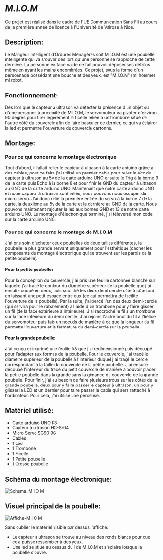 # *M.I.O.M*

Ce projet est réalisé dans le cadre de l'UE Communication Sans Fil au cours de la première année de licence à l'Université de Valrose à Nice.

## Description:

Le Mangeur Intelligent d'Ordures Ménagères soit M.I.O.M est une poubelle intelligente qui va s'ouvrir dès lors qu'une personne se rapproche de cette dernière. La personne en face va de ce fait pouvoir déposer ses détritus même en ayant les mains encombrées. Ce projet, sous la forme d'un personnage possédant une bouche et des yeux, est "M.I.O.M" (mi homme) mi robot.

## Fonctionnement:

Dès lors que le capteur à ultrason va détecter la présence d'un objet ou d'une personne à proximité de M.I.O.M, le servomoteur va pivoter d'environ 90 degrés pour tirer légèrement la ficelle reliée à un trombone situé de l'autre côté du couvercle afin de faire basculer ce dernier, ce qui va éclairer la led et permettre l'ouverture du couvercle cartonné.

## Montage:

### Pour ce qui concerne le montage électronique

Tout d'abord, il fallait relier le capteur à ultrason à la carte arduino grâce à des cables, pour ce faire j'ai utilisé un premier cable pour relier le Vcc du capteur à ultrason au 5v de la carte arduino UNO ensuite le Trig à la borne 9 de la carte puis Echo à la borne 8 et pour finir le GND du capteur à ultrason au GND de la carte arduino UNO. Maintenant que notre carte arduino UNO et notre capteur à ultrason sont reliés, nous pouvons nous occuper du micro servo. J'ai donc relié la première entrée du servo à la borne 7 de la carte, la deuxième au 5v de la carte et la dernière au GND de la carte. Nous pouvons maintenant rajouter la led aux bornes GND et 13 de notre carte arduino UNO. 
Le montage d'électronique terminé, j'ai téleversé mon code sur la carte arduino UNO.

### Pour ce qui concerne le montage de M.I.O.M

J'ai pris soin d'acheter deux poubelles de deux tailles différentes, la poubelle la plus grande servant uniquement pour l'esthétique (cacher les composants du montage électronique qui se trouvent sur les parois de la petite poubelle).

#### Pour la petite poubelle:
Pour la conception du couvercle, j'ai pris une feuille cartonnée blanche sur laquelle j'ai tracé le contour du diamètre supérieur de la poubelle que j'ai ensuite coupé en deux, puis scotché les deux demi cercle côte à côte tout en laissant une petit espace entre eux (ce qui permettra de facilité l'ouverture de la poubelle).
Par la suite, j'ai percé l'un des deux demi-cercle (qui servira pour le rabatement) à l'aide d'un trombone pour y faire glisser un fil (de la face extérieure à intérieure). J'ai raccroché le fil à un trombone sur la face intérieure du demi cercle. J'ai rejoins l'autre bout du fil à l'hélice du servomoteur puis fais un noeuds de manière à ce que la longueur du fil permette l'ouverture et la fermeture du demi-cercle sur la poubelle.

#### Pour la grande poubelle:
J'ai conçu et imprimé une feuille A3 que j'ai redimensionné puis découpé pour l'adapter aux formes de la poubelle. Pour le couvercle, j'ai tracé le diamètre supérieur de la poubelle à l'intérieur duquel j'ai traçé le cercle correspondant à la taille du couvercle de la petite poubelle. J'ai ensuite découpé l'intérieur du tracé du petit couvercle de manière à pouvoir placer la petite poubelle dans la grande sans la gênance du couvercle de la grande poubelle. Pour finir, j'ai eu besoin de faire plusieurs trous sur les côtés de la grande poubelle, deux pour y faire passer le capteur à ultrason, un pour y glisser la LED et un dernier pour faire passer le cable qui sera rattaché à l'ordinateur. Pour cela, j'ai utilisé une perceuse.

## Matériel utilisé:

- Carte arduino UNO R3
- Capteur à ultrason HC-Sr04
- Micro Servo SG90 9G
- Cables
- 1 Led
- 1 Trombone
- 1 Ficelle
- 1 Petite poubelle
- 1 Grosse poubelle

## Schéma du montage électronique:
![Schema_M I O M](https://user-images.githubusercontent.com/103646329/172897034-52f10820-697f-4ee3-bbc4-f27be2aa0730.jpg)

## Visuel principal de la poubelle:
![Affiche-M I O M](https://user-images.githubusercontent.com/103646329/175002147-3dcea911-ce37-4e03-b085-57e18e28b94d.jpg)

Sans oublier le matériel visible par dessus l'affiche:
- Le capteur à ultrason se trouve au niveau des ronds blancs pour que cela puisse ressembler à des yeux.
- Une led se stiue au dessus du I de M.I.O.M et s'éclaire lorsque la poubelle s'ouvre.
